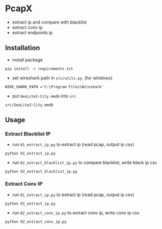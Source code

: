 # PcapX
- extract ip and compare with blacklist
- extract conv ip
- extract endpoints ip
## Installation
* install package
```
pip install -r requirements.txt
```
* set wireshark path in `src/utils.py`. (for windows)
```
WIRE_SHARK_PATH ='C:\Program Files\Wireshark'
```
* put `GeoLite2-City.mmdb` into `src`
```
src/GeoLite2-City.mmdb
```
## Usage
### Extract Blacklist IP
* run `01_extract_ip.py` to extract ip (read pcap, output ip csv)
```
python 01_extract_ip.py
```
* run `02_extract_blacklist_ip.py` to compare blacklist, write black ip csv
```
python 02_extract_blacklist_ip.py
```
### Extract Conv IP
* run `01_extract_ip.py` to extract ip (read pcap, output ip csv)
```
python 01_extract_ip.py
```
* run `02_extract_conv_ip.py` to extract conv ip, write conv ip csv
```
python 02_extract_conv_ip.py
```